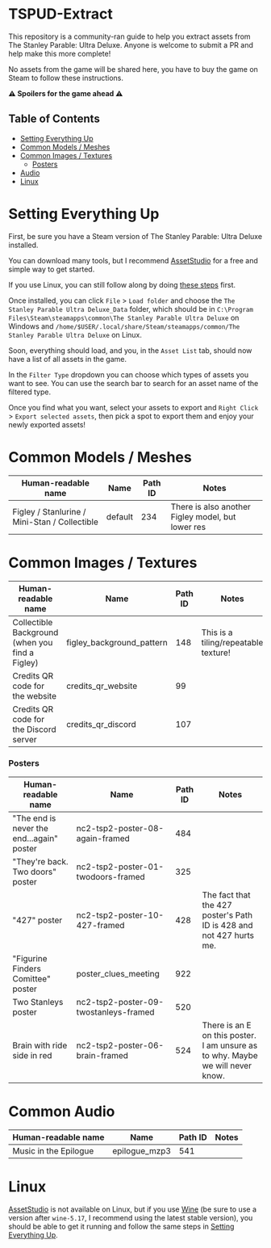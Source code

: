 # TSPUD-Extract
This repository is a community-ran guide to help you extract assets from The Stanley Parable: Ultra Deluxe. Anyone is welcome to submit a PR and help make this more complete!

No assets from the game will be shared here, you have to buy the game on Steam to follow these instructions.

**⚠️ Spoilers for the game ahead ⚠️**

## Table of Contents
- [Setting Everything Up](#common-setting-everything-up)
- [Common Models / Meshes](#common-models--meshes)
- [Common Images / Textures](#common-images--textures)
  - [Posters](#posters)
- [Audio](#audio)
- [Linux](#linux)

# Setting Everything Up
First, be sure you have a Steam version of The Stanley Parable: Ultra Deluxe installed.

You can download many tools, but I recommend [AssetStudio](https://github.com/Perfare/AssetStudio/releases) for a free and simple way to get started.

If you use Linux, you can still follow along by doing [these steps](#linux) first.

Once installed, you can click `File` > `Load folder` and choose the `The Stanley Parable Ultra Deluxe_Data` folder, which should be in `C:\Program Files\Steam\steamapps\common\The Stanley Parable Ultra Deluxe` on Windows and `/home/$USER/.local/share/Steam/steamapps/common/The Stanley Parable Ultra Deluxe` on Linux.

Soon, everything should load, and you, in the `Asset List` tab, should now have a list of all assets in the game.

In the `Filter Type` dropdown you can choose which types of assets you want to see. You can use the search bar to search for an asset name of the filtered type.

Once you find what you want, select your assets to export and `Right Click` > `Export selected assets`, then pick a spot to export them and enjoy your newly exported assets!

# Common Models / Meshes

| Human-readable name | Name | Path ID | Notes |
|---|---|---|---|
|Figley / Stanlurine / Mini-Stan / Collectible | default | 234 | There is also another Figley model, but lower res |

# Common Images / Textures

| Human-readable name | Name | Path ID | Notes |
|---|---|---|---|
|Collectible Background (when you find a Figley)|figley_background_pattern|148|This is a tiling/repeatable texture!|
|Credits QR code for the website|credits_qr_website|99||
|Credits QR code for the Discord server|credits_qr_discord|107||

### Posters

| Human-readable name | Name | Path ID | Notes |
|---|---|---|---|
|"The end is never the end...again" poster|nc2-tsp2-poster-08-again-framed|484||
|"They're back. Two doors" poster|nc2-tsp2-poster-01-twodoors-framed|325||
|"427" poster|nc2-tsp2-poster-10-427-framed|428|The fact that the 427 poster's Path ID is 428 and not 427 hurts me.|
|"Figurine Finders Comittee" poster|poster_clues_meeting|922||
|Two Stanleys poster|nc2-tsp2-poster-09-twostanleys-framed|520||
|Brain with ride side in red|nc2-tsp2-poster-06-brain-framed|524|There is an E on this poster. I am unsure as to why. Maybe we will never know.|

# Common Audio
| Human-readable name | Name | Path ID | Notes |
|---|---|---|---|
|Music in the Epilogue|epilogue_mzp3|541||

# Linux
[AssetStudio](https://github.com/Perfare/AssetStudio/releases) is not available on Linux, but if you use [Wine](https://winehq.org) (be sure to use a version after `wine-5.17`, I recommend using the latest stable version), you should be able to get it running and follow the same steps in [Setting Everything Up](#setting-everything-up).
